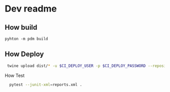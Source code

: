 # Dev readme

## How build

```pwsh
pyhton -m pdm build
```

## How Deploy

```bash
 twine upload dist/* -u $CI_DEPLOY_USER -p $CI_DEPLOY_PASSWORD --repository-url https://gitlab.com/api/v4/projects/52290531/packages/pypi
```

How Test

```bash
  pytest --junit-xml=reports.xml .
```
